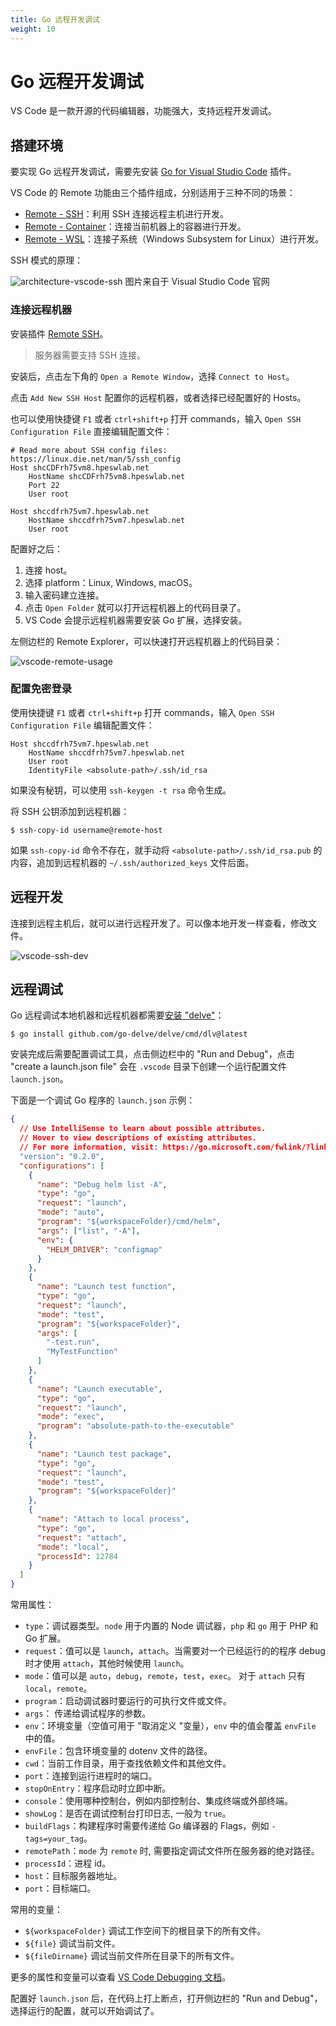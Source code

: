 ```yaml
---
title: Go 远程开发调试
weight: 10
---
```


# Go 远程开发调试

VS Code 是一款开源的代码编辑器，功能强大，支持远程开发调试。

## 搭建环境

要实现 Go 远程开发调试，需要先安装 [Go for Visual Studio Code](https://marketplace.visualstudio.com/items?itemName=golang.Go) 插件。

VS Code 的 Remote 功能由三个插件组成，分别适用于三种不同的场景：

- [Remote - SSH](https://code.visualstudio.com/docs/remote/ssh)：利用 SSH 连接远程主机进行开发。
- [Remote - Container](https://code.visualstudio.com/docs/devcontainers/containers)：连接当前机器上的容器进行开发。
- [Remote - WSL](https://code.visualstudio.com/docs/remote/wsl)：连接子系统（Windows Subsystem for Linux）进行开发。

SSH 模式的原理：

![architecture-vscode-ssh](https://raw.githubusercontent.com/shipengqi/illustrations/f453d238f302873f51c3859269a86bcc8248d6ce/go/architecture-vscode-ssh.png)
图片来自于 Visual Studio Code 官网

### 连接远程机器

安装插件 [Remote SSH](https://code.visualstudio.com/docs/remote/ssh)。

> 服务器需要支持 SSH 连接。

安装后，点击左下角的 `Open a Remote Window`，选择 `Connect to Host`。

点击 `Add New SSH Host` 配置你的远程机器，或者选择已经配置好的 Hosts。

也可以使用快捷键 `F1` 或者 `ctrl+shift+p` 打开 commands，输入 `Open SSH Configuration File` 直接编辑配置文件：

```
# Read more about SSH config files: https://linux.die.net/man/5/ssh_config
Host shcCDFrh75vm8.hpeswlab.net
    HostName shcCDFrh75vm8.hpeswlab.net
    Port 22
    User root

Host shccdfrh75vm7.hpeswlab.net
    HostName shccdfrh75vm7.hpeswlab.net
    User root
```

配置好之后：

1. 连接 host。
2. 选择 platform：Linux, Windows, macOS。
3. 输入密码建立连接。
4. 点击 `Open Folder` 就可以打开远程机器上的代码目录了。
5. VS Code 会提示远程机器需要安装 Go 扩展，选择安装。

左侧边栏的 Remote Explorer，可以快速打开远程机器上的代码目录：

![vscode-remote-usage](https://raw.githubusercontent.com/shipengqi/illustrations/c31f3c17d77e206a8abf012b5aac54744b185dbe/go/vscode-remote-usage.png)

### 配置免密登录

使用快捷键 `F1` 或者 `ctrl+shift+p` 打开 commands，输入 `Open SSH Configuration File` 编辑配置文件：

```
Host shccdfrh75vm7.hpeswlab.net
    HostName shccdfrh75vm7.hpeswlab.net
    User root
    IdentityFile <absolute-path>/.ssh/id_rsa
```

如果没有秘钥，可以使用 `ssh-keygen -t rsa` 命令生成。

将 SSH 公钥添加到远程机器：

```
$ ssh-copy-id username@remote-host
```

如果 `ssh-copy-id` 命令不存在，就手动将 `<absolute-path>/.ssh/id_rsa.pub` 的内容，追加到远程机器的 `~/.ssh/authorized_keys` 文件后面。

## 远程开发

连接到远程主机后，就可以进行远程开发了。可以像本地开发一样查看，修改文件。

![vscode-ssh-dev](https://raw.githubusercontent.com/shipengqi/illustrations/c31f3c17d77e206a8abf012b5aac54744b185dbe/go/vscode-ssh-dev.png)

## 远程调试

Go 远程调试本地机器和远程机器都需要[安装 "delve"](https://github.com/derekparker/delve/blob/master/Documentation/installation/README.md)：

```
$ go install github.com/go-delve/delve/cmd/dlv@latest
```

安装完成后需要配置调试工具，点击侧边栏中的 "Run and Debug"，点击 "create a launch.json file" 会在 `.vscode` 目录下创建一个运行配置文件 `launch.json`。

下面是一个调试 Go 程序的 `launch.json` 示例：

```json
{
  // Use IntelliSense to learn about possible attributes.
  // Hover to view descriptions of existing attributes.
  // For more information, visit: https://go.microsoft.com/fwlink/?linkid=830387
  "version": "0.2.0",
  "configurations": [
    {
      "name": "Debug helm list -A",
      "type": "go",
      "request": "launch",
      "mode": "auto",
      "program": "${workspaceFolder}/cmd/helm",
      "args": ["list", "-A"],
      "env": {
        "HELM_DRIVER": "configmap"
      }
    },
    {
      "name": "Launch test function",
      "type": "go",
      "request": "launch",
      "mode": "test",
      "program": "${workspaceFolder}",
      "args": [
        "-test.run",
        "MyTestFunction"
      ]
    },
    {
      "name": "Launch executable",
      "type": "go",
      "request": "launch",
      "mode": "exec",
      "program": "absolute-path-to-the-executable"
    },
    {
      "name": "Launch test package",
      "type": "go",
      "request": "launch",
      "mode": "test",
      "program": "${workspaceFolder}"
    },
    {
      "name": "Attach to local process",
      "type": "go",
      "request": "attach",
      "mode": "local",
      "processId": 12784
    }
  ]
}
```

常用属性：

- `type`：调试器类型。`node` 用于内置的 Node 调试器，`php` 和 `go` 用于 PHP 和 Go 扩展。
- `request`：值可以是 `launch`，`attach`。当需要对一个已经运行的的程序 debug 时才使用 `attach`，其他时候使用 `launch`。
- `mode`：值可以是 `auto`，`debug`，`remote`，`test`，`exec`。 对于 `attach` 只有 `local`，`remote`。
- `program`：启动调试器时要运行的可执行文件或文件。
- `args`： 传递给调试程序的参数。
- `env`：环境变量（空值可用于 "取消定义 "变量），`env` 中的值会覆盖 `envFile` 中的值。
- `envFile`：包含环境变量的 dotenv 文件的路径。
- `cwd`：当前工作目录，用于查找依赖文件和其他文件。
- `port`：连接到运行进程时的端口。
- `stopOnEntry`：程序启动时立即中断。
- `console`：使用哪种控制台，例如内部控制台、集成终端或外部终端。
- `showLog`：是否在调试控制台打印日志, 一般为 `true`。
- `buildFlags`：构建程序时需要传递给 Go 编译器的 Flags，例如 `-tags=your_tag`。
- `remotePath`：`mode` 为 `remote` 时, 需要指定调试文件所在服务器的绝对路径。
- `processId`：进程 id。
- `host`：目标服务器地址。
- `port`：目标端口。

常用的变量：

- `${workspaceFolder}` 调试工作空间下的根目录下的所有文件。
- `${file}` 调试当前文件。
- `${fileDirname}` 调试当前文件所在目录下的所有文件。

更多的属性和变量可以查看 [VS Code Debugging 文档](https://code.visualstudio.com/docs/editor/debugging)。

配置好 `launch.json` 后，在代码上打上断点，打开侧边栏的 "Run and Debug"，选择运行的配置，就可以开始调试了。

